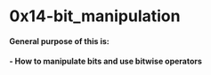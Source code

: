 # 0x14-bit_manipulation
#### General purpose of this is:
#### - How to manipulate bits and use bitwise operators
